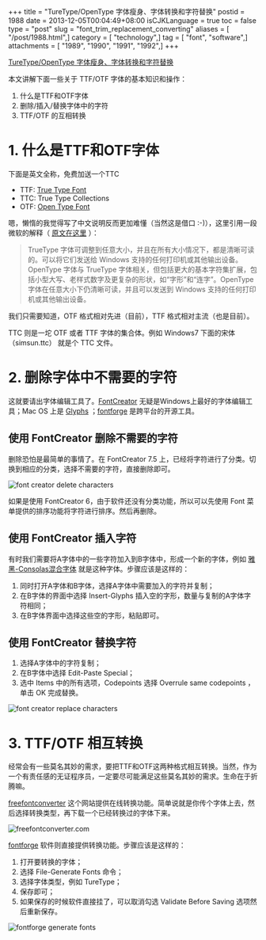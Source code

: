 +++
title = "TureType/OpenType 字体瘦身、字体转换和字符替换"
postid = 1988
date = 2013-12-05T00:04:49+08:00
isCJKLanguage = true
toc = false
type = "post"
slug = "font_trim_replacement_converting"
aliases = [ "/post/1988.html",]
category = [ "technology",]
tag = [ "font", "software",]
attachments = [ "1989", "1990", "1991", "1992",]
+++


[TureType/OpenType 字体瘦身、字体转换和字符替换](https://blog.zengrong.net/post/1988.html)

本文讲解下面一些关于 TTF/OTF 字体的基本知识和操作：

1. 什么是TTF和OTF字体
2. 删除/插入/替换字体中的字符
3. TTF/OTF 的互相转换

<!--more-->

# 1. 什么是TTF和OTF字体

下面是英文全称，免费加送一个TTC

* TTF: [True Type Font][2]
* TTC: True Type Collections
* OTF: [Open Type Font][3]

嗯，懒惰的我觉得写了中文说明反而更加难懂（当然这是借口 :-)），这里引用一段微软的解释（ [原文在这里][1] ）：

>TrueType 字体可调整到任意大小，并且在所有大小情况下，都是清晰可读的。可以将它们发送给 Windows 支持的任何打印机或其他输出设备。OpenType 字体与 TrueType 字体相关，但包括更大的基本字符集扩展，包括小型大写、老样式数字及更复杂的形状，如“字形”和“连字”。OpenType 字体在任意大小下仍清晰可读，并且可以发送到 Windows 支持的任何打印机或其他输出设备。

我们只需要知道，OTF 格式相对先进（目前），TTF 格式相对主流（也是目前）。

TTC 则是一坨 OTF 或者 TTF 字体的集合体。例如 Windows7 下面的宋体（simsun.ttc） 就是个 TTC 文件。

# 2. 删除字体中不需要的字符

这就要请出字体编辑工具了。[FontCreator][4] 无疑是Windows上最好的字体编辑工具；Mac OS 上是 [Glyphs][5] ；[fontforge][6] 是跨平台的开源工具。

## 使用 FontCreator 删除不需要的字符

删除恐怕是最简单的事情了。在 FontCreator 7.5 上，已经将字符进行了分类。切换到相应的分类，选择不需要的字符，直接删除即可。

![font creator delete characters][101]

如果是使用 FontCreator 6，由于软件还没有分类功能，所以可以先使用 Font 菜单提供的排序功能将字符进行排序。然后再删除。

## 使用 FontCreator 插入字符

有时我们需要将A字体中的一些字符加入到B字体中，形成一个新的字体，例如 [雅黑-Consolas混合字体][7] 就是这种字体。步骤应该是这样的：

1. 同时打开A字体和B字体，选择A字体中需要加入的字符并复制；
2. 在B字体的界面中选择 Insert-Glyphs 插入空的字形，数量与复制的A字体字符相同；
3. 在B字体界面中选择这些空的字形，粘贴即可。

## 使用 FontCreator 替换字符

1. 选择A字体中的字符复制；
2. 在B字体中选择 Edit-Paste Special；
3. 选中 Items 中的所有选项，Codepoints 选择 Overrule same codepoints ，单击 OK 完成替换。

![font creator replace characters][102]

# 3. TTF/OTF 相互转换

经常会有一些莫名其妙的需求，要把TTF和OTF这两种格式相互转换。当然，作为一个有责任感的无证程序员，一定要尽可能满足这些莫名其妙的需求。生命在于折腾嘛。

[freefontconverter][8] 这个网站提供在线转换功能。简单说就是你传个字体上去，然后选择转换类型，再下载一个已经转换过的字体下来。

![freefontconverter.com][103]

[fontforge][6] 软件则直接提供转换功能。步骤应该是这样的：

1. 打开要转换的字体；
2. 选择 File-Generate Fonts 命令；
3. 选择字体类型，例如 TureType；
4. 保存即可；
5. 如果保存的时候软件直接挂了，可以取消勾选 Validate Before Saving 选项然后重新保存。

![fontforge generate fonts][104]

[1]: http://windows.microsoft.com/zh-cn/windows-vista/whats-the-difference-between-truetype-postscript-and-opentype-fonts
[2]: http://en.wikipedia.org/wiki/TrueType
[3]: http://zh.wikipedia.org/wiki/OpenType
[4]: http://www.high-logic.com/font-editor/fontcreator.html
[5]: http://www.glyphsapp.com/
[6]: http://fontforge.org/
[7]: http://www.cnblogs.com/RobertLee/archive/2006/12/25/602646.html
[8]: http://www.freefontconverter.com/

[101]: /uploads/2013/12/fontcreator1.png
[102]: /uploads/2013/12/fontcreator2.png
[103]: /uploads/2013/12/fontconvert1.png
[104]: /uploads/2013/12/fontforge1.png
